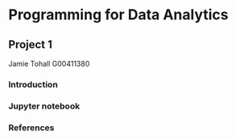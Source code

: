 # Programming for Data Analytics

## Project 1

Jamie Tohall<n>
G00411380

### Introduction

### Jupyter notebook

### References


